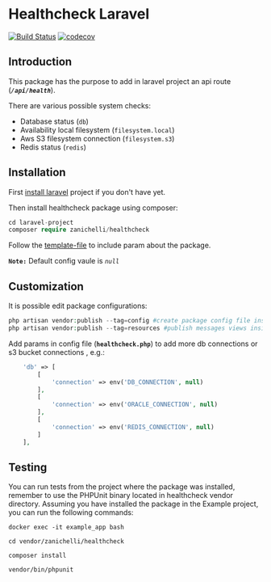 # Healthcheck Laravel

[![Build Status](https://travis-ci.org/ZanichelliEditore/health-check.svg?branch=master)](https://travis-ci.org/ZanichelliEditore/health-check.svg?branch=master)
[![codecov](https://codecov.io/gh/ZanichelliEditore/health-check/branch/master/graph/badge.svg)](https://codecov.io/gh/ZanichelliEditore/health-check)

## Introduction

This package has the purpose to add in laravel project an api route (**_`/api/health`_**).

There are various possible system checks:

- Database status (`db`)
- Availability local filesystem (`filesystem.local`)
- Aws S3 filesystem connection (`filesystem.s3`)
- Redis status (`redis`)

## Installation

First [install laravel](https://laravel.com/docs/12.x) project if you don't have yet.

Then install healthcheck package using composer:

```php
cd laravel-project
composer require zanichelli/healthcheck
```

Follow the [template-file](template_env.md) to include param about the package.

**`Note:`** Default config vaule is _`null`_

## Customization

It is possible edit package configurations:

```php
php artisan vendor:publish --tag=config #create package config file inside own config folder
php artisan vendor:publish --tag=resources #publish messages views inside resources folder
```

Add params in config file (**`healthcheck.php`**) to add more db connections or s3 bucket connections , e.g.:

```php
    'db' => [
        [
            'connection' => env('DB_CONNECTION', null)
        ],
        [
            'connection' => env('ORACLE_CONNECTION', null)
        ],
        [
            'connection' => env('REDIS_CONNECTION', null)
        ]
    ],
```

## Testing

You can run tests from the project where the package was installed, remember to use the PHPUnit binary located in healthcheck vendor directory. 
Assuming you have installed the package in the Example project, you can run the following commands:

`docker exec -it example_app bash`

`cd vendor/zanichelli/healthcheck`

`composer install`

`vendor/bin/phpunit`
